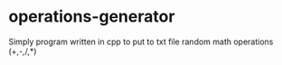 # operations-generator
Simply program written in cpp to put to txt file random math operations (+,-,/,*)
